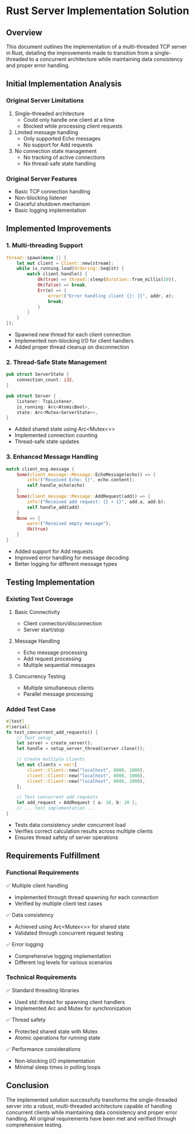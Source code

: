 # **Rust Server Implementation Solution**

## **Overview**
This document outlines the implementation of a multi-threaded TCP server in Rust, detailing the improvements made to transition from a single-threaded to a concurrent architecture while maintaining data consistency and proper error handling.

## **Initial Implementation Analysis**

### **Original Server Limitations**
1. Single-threaded architecture
   - Could only handle one client at a time
   - Blocked while processing client requests
2. Limited message handling
   - Only supported Echo messages
   - No support for Add requests
3. No connection state management
   - No tracking of active connections
   - No thread-safe state handling

### **Original Server Features**
- Basic TCP connection handling
- Non-blocking listener
- Graceful shutdown mechanism
- Basic logging implementation

## **Implemented Improvements**

### **1. Multi-threading Support**
```rust
thread::spawn(move || {
    let mut client = Client::new(stream);
    while is_running.load(Ordering::SeqCst) {
        match client.handle() {
            Ok(true) => thread::sleep(Duration::from_millis(10)),
            Ok(false) => break,
            Err(e) => {
                error!("Error handling client {}: {}", addr, e);
                break;
            }
        }
    }
});
```
- Spawned new thread for each client connection
- Implemented non-blocking I/O for client handlers
- Added proper thread cleanup on disconnection

### **2. Thread-Safe State Management**
```rust
pub struct ServerState {
    connection_count: i32,
}

pub struct Server {
    listener: TcpListener,
    is_running: Arc<AtomicBool>,
    state: Arc<Mutex<ServerState>>,
}
```
- Added shared state using Arc<Mutex<>>
- Implemented connection counting
- Thread-safe state updates

### **3. Enhanced Message Handling**
```rust
match client_msg.message {
    Some(client_message::Message::EchoMessage(echo)) => {
        info!("Received Echo: {}", echo.content);
        self.handle_echo(echo)
    }
    Some(client_message::Message::AddRequest(add)) => {
        info!("Received add request: {} + {}", add.a, add.b);
        self.handle_add(add)
    }
    None => {
        warn!("Received empty message");
        Ok(true)
    }
}
```
- Added support for Add requests
- Improved error handling for message decoding
- Better logging for different message types

## **Testing Implementation**

### **Existing Test Coverage**
1. Basic Connectivity
   - Client connection/disconnection
   - Server start/stop

2. Message Handling
   - Echo message processing
   - Add request processing
   - Multiple sequential messages

3. Concurrency Testing
   - Multiple simultaneous clients
   - Parallel message processing

### **Added Test Case**
```rust
#[test]
#[serial]
fn test_concurrent_add_requests() {
    // Test setup
    let server = create_server();
    let handle = setup_server_thread(server.clone());

    // Create multiple clients
    let mut clients = vec![
        client::Client::new("localhost", 8080, 1000),
        client::Client::new("localhost", 8080, 1000),
        client::Client::new("localhost", 8080, 1000),
    ];

    // Test concurrent add requests
    let add_request = AddRequest { a: 10, b: 20 };
    // ... test implementation ...
}
```
- Tests data consistency under concurrent load
- Verifies correct calculation results across multiple clients
- Ensures thread safety of server operations

## **Requirements Fulfillment**

### **Functional Requirements**
✅ Multiple client handling
- Implemented through thread spawning for each connection
- Verified by multiple client test cases

✅ Data consistency
- Achieved using Arc<Mutex<>> for shared state
- Validated through concurrent request testing

✅ Error logging
- Comprehensive logging implementation
- Different log levels for various scenarios

### **Technical Requirements**
✅ Standard threading libraries
- Used std::thread for spawning client handlers
- Implemented Arc and Mutex for synchronization

✅ Thread safety
- Protected shared state with Mutex
- Atomic operations for running state

✅ Performance considerations
- Non-blocking I/O implementation
- Minimal sleep times in polling loops

## **Conclusion**
The implemented solution successfully transforms the single-threaded server into a robust, multi-threaded architecture capable of handling concurrent clients while maintaining data consistency and proper error handling. All original requirements have been met and verified through comprehensive testing.
